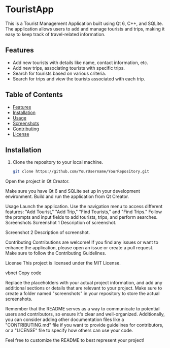 # TouristApp


This is a Tourist Management Application built using Qt 6, C++, and SQLite. The application allows users to add and manage tourists and trips, making it easy to keep track of travel-related information.

## Features

- Add new tourists with details like name, contact information, etc.
- Add new trips, associating tourists with specific trips.
- Search for tourists based on various criteria.
- Search for trips and view the tourists associated with each trip.

## Table of Contents

- [Features](#features)
- [Installation](#installation)
- [Usage](#usage)
- [Screenshots](#screenshots)
- [Contributing](#contributing)
- [License](#license)

## Installation

1. Clone the repository to your local machine.
   ```sh
   git clone https://github.com/YourUsername/YourRepository.git
Open the project in Qt Creator.

Make sure you have Qt 6 and SQLite set up in your development environment.
Build and run the application from Qt Creator.

Usage
Launch the application.
Use the navigation menu to access different features: "Add Tourist," "Add Trip," "Find Tourists," and "Find Trips."
Follow the prompts and input fields to add tourists, trips, and perform searches.
Screenshots
Screenshot 1
Description of screenshot.

Screenshot 2
Description of screenshot.

Contributing
Contributions are welcome! If you find any issues or want to enhance the application, please open an issue or create a pull request. Make sure to follow the Contributing Guidelines.

License
This project is licensed under the MIT License.

vbnet
Copy code

Replace the placeholders with your actual project information, and add any additional sections or details that are relevant to your project. Make sure to create a folder named "screenshots" in your repository to store the actual screenshots.

Remember that the README serves as a way to communicate to potential users and contributors, so ensure it's clear and well-organized. Additionally, you can consider adding other documentation files like a "CONTRIBUTING.md" file if you want to provide guidelines for contributors, or a "LICENSE" file to specify how others can use your code.

Feel free to customize the README to best represent your project!





